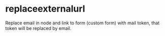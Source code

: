 # replaceexternalurl
Replace email in node and link to form (custom form) with mail token, that token will be replaced by email.
